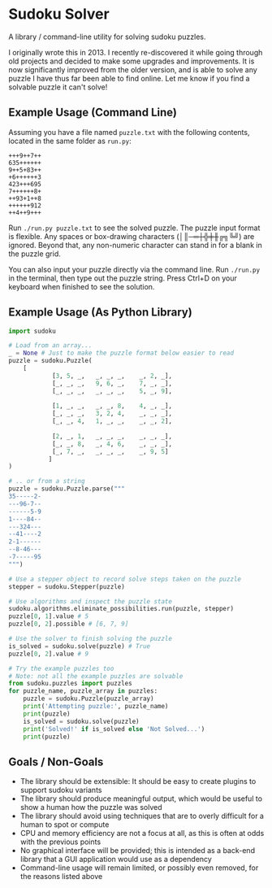 # Sudoku Solver

A library / command-line utility for solving sudoku puzzles.

I originally wrote this in 2013. I recently re-discovered it while going through old projects and decided to make some upgrades and improvements. It is now significantly improved from the older version, and is able to solve any puzzle I have thus far been able to find online. Let me know if you find a solvable puzzle it can't solve!

## Example Usage (Command Line)

Assuming you have a file named `puzzle.txt` with the following contents, located in the same folder as `run.py`:

```
+++9++7++
635++++++
9++5+83++
+6++++++3
423+++695
7++++++8+
++93+1++8
++++++912
++4++9+++
```

Run `./run.py puzzle.txt` to see the solved puzzle. The puzzle input format is flexible. Any spaces or box-drawing characters (│║─═┼╬╪╫╔╗╚╝) are ignored. Beyond that, any non-numeric character can stand in for a blank in the puzzle grid. 

You can also input your puzzle directly via the command line. Run `./run.py` in the terminal, then type out the puzzle string. Press Ctrl+D on your keyboard when finished to see the solution.

## Example Usage (As Python Library)

```python
import sudoku

# Load from an array...
_ = None # Just to make the puzzle format below easier to read
puzzle = sudoku.Puzzle( 
    [
            [3, 5, _,   _, _, _,    _, 2, _],
            [_, _, _,   9, 6, _,    7, _, _],
            [_, _, _,   _, _, _,    5, _, 9],
            
            [1, _, _,   _, _, 8,    4, _, _],
            [_, _, _,   3, 2, 4,    _, _, _],
            [_, _, 4,   1, _, _,    _, _, 2],
            
            [2, _, 1,   _, _, _,    _, _, _],
            [_, _, 8,   _, 4, 6,    _, _, _],
            [_, 7, _,   _, _, _,    _, 9, 5]
           ]
)

# .. or from a string
puzzle = sudoku.Puzzle.parse("""
35-----2-
---96-7--
------5-9
1----84--
---324---
--41----2
2-1------
--8-46---
-7-----95
""")

# Use a stepper object to record solve steps taken on the puzzle
stepper = sudoku.Stepper(puzzle)

# Use algorithms and inspect the puzzle state
sudoku.algorithms.eliminate_possibilities.run(puzzle, stepper)
puzzle[0, 1].value # 5
puzzle[0, 2].possible # [6, 7, 9]

# Use the solver to finish solving the puzzle
is_solved = sudoku.solve(puzzle) # True
puzzle[0, 2].value # 9

# Try the example puzzles too
# Note: not all the example puzzles are solvable
from sudoku.puzzles import puzzles
for puzzle_name, puzzle_array in puzzles:
    puzzle = sudoku.Puzzle(puzzle_array)
    print('Attempting puzzle:', puzzle_name)
    print(puzzle)
    is_solved = sudoku.solve(puzzle)
    print('Solved!' if is_solved else 'Not Solved...')
    print(puzzle)

```

## Goals / Non-Goals

* The library should be extensible: It should be easy to create plugins to support sudoku variants
* The library should produce meaningful output, which would be useful to show a human how the puzzle was solved
* The library should avoid using techniques that are to overly difficult for a human to spot or compute
* CPU and memory efficiency are not a focus at all, as this is often at odds with the previous points
* No graphical interface will be provided; this is intended as a back-end library that a GUI application would use as a dependency
* Command-line usage will remain limited, or possibly even removed, for the reasons listed above